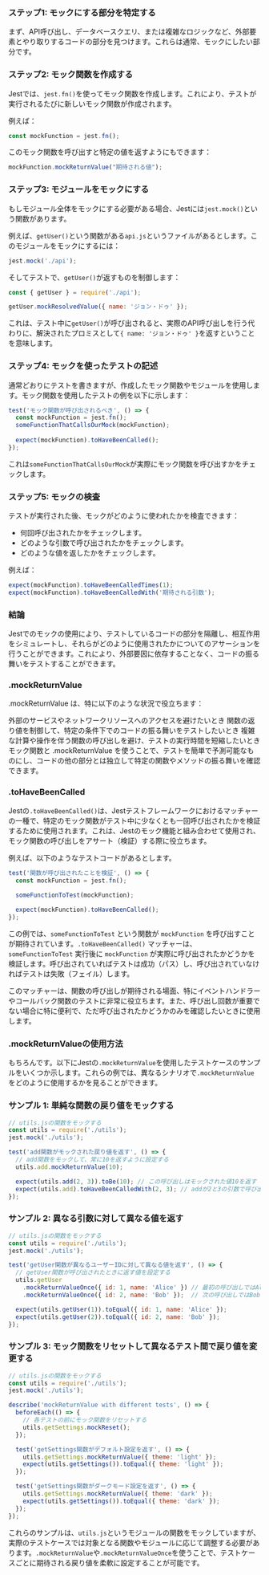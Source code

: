 ### ステップ1: モックにする部分を特定する

まず、API呼び出し、データベースクエリ、または複雑なロジックなど、外部要素とやり取りするコードの部分を見つけます。これらは通常、モックにしたい部分です。

### ステップ2: モック関数を作成する

Jestでは、`jest.fn()`を使ってモック関数を作成します。これにより、テストが実行されるたびに新しいモック関数が作成されます。

例えば：

```javascript
const mockFunction = jest.fn();
```

このモック関数を呼び出すと特定の値を返すようにもできます：

```javascript
mockFunction.mockReturnValue("期待される値");
```

### ステップ3: モジュールをモックにする

もしモジュール全体をモックにする必要がある場合、Jestには`jest.mock()`という関数があります。

例えば、`getUser()`という関数がある`api.js`というファイルがあるとします。このモジュールをモックにするには：

```javascript
jest.mock('./api');
```

そしてテストで、`getUser()`が返すものを制御します：

```javascript
const { getUser } = require('./api');

getUser.mockResolvedValue({ name: 'ジョン・ドゥ' });
```

これは、テスト中に`getUser()`が呼び出されると、実際のAPI呼び出しを行う代わりに、解決されたプロミスとして`{ name: 'ジョン・ドゥ' }`を返すということを意味します。

### ステップ4: モックを使ったテストの記述

通常どおりにテストを書きますが、作成したモック関数やモジュールを使用します。モック関数を使用したテストの例を以下に示します：

```javascript
test('モック関数が呼び出されるべき', () => {
  const mockFunction = jest.fn();
  someFunctionThatCallsOurMock(mockFunction);
  
  expect(mockFunction).toHaveBeenCalled();
});
```

これは`someFunctionThatCallsOurMock`が実際にモック関数を呼び出すかをチェックします。

### ステップ5: モックの検査

テストが実行された後、モックがどのように使われたかを検査できます：

- 何回呼び出されたかをチェックします。
- どのような引数で呼び出されたかをチェックします。
- どのような値を返したかをチェックします。

例えば：

```javascript
expect(mockFunction).toHaveBeenCalledTimes(1);
expect(mockFunction).toHaveBeenCalledWith('期待される引数');
```

### 結論

Jestでのモックの使用により、テストしているコードの部分を隔離し、相互作用をシミュレートし、それらがどのように使用されたかについてのアサーションを行うことができます。これにより、外部要因に依存することなく、コードの振る舞いをテストすることができます。

### .mockReturnValue
.mockReturnValue は、特に以下のような状況で役立ちます：

外部のサービスやネットワークリソースへのアクセスを避けたいとき
関数の返り値を制御して、特定の条件下でのコードの振る舞いをテストしたいとき
複雑な計算や操作を伴う関数の呼び出しを避け、テストの実行時間を短縮したいとき
モック関数と .mockReturnValue を使うことで、テストを簡単で予測可能なものにし、コードの他の部分とは独立して特定の関数やメソッドの振る舞いを確認できます。

### .toHaveBeenCalled
Jestの`.toHaveBeenCalled()`は、Jestテストフレームワークにおけるマッチャーの一種で、特定のモック関数がテスト中に少なくとも一回呼び出されたかを検証するために使用されます。これは、Jestのモック機能と組み合わせて使用され、モック関数の呼び出しをアサート（検証）する際に役立ちます。

例えば、以下のようなテストコードがあるとします。

```javascript
test('関数が呼び出されたことを検証', () => {
  const mockFunction = jest.fn();
  
  someFunctionToTest(mockFunction);

  expect(mockFunction).toHaveBeenCalled();
});
```

この例では、`someFunctionToTest` という関数が `mockFunction` を呼び出すことが期待されています。`.toHaveBeenCalled()` マッチャーは、`someFunctionToTest` 実行後に `mockFunction` が実際に呼び出されたかどうかを検証します。呼び出されていればテストは成功（パス）し、呼び出されていなければテストは失敗（フェイル）します。

このマッチャーは、関数の呼び出しが期待される場面、特にイベントハンドラーやコールバック関数のテストに非常に役立ちます。また、呼び出し回数が重要でない場合に特に便利で、ただ呼び出されたかどうかのみを確認したいときに使用します。

### .mockReturnValueの使用方法
もちろんです。以下にJestの`.mockReturnValue`を使用したテストケースのサンプルをいくつか示します。これらの例では、異なるシナリオで`.mockReturnValue`をどのように使用するかを見ることができます。

### サンプル 1: 単純な関数の戻り値をモックする

```javascript
// utils.jsの関数をモックする
const utils = require('./utils');
jest.mock('./utils');

test('add関数がモックされた戻り値を返す', () => {
  // add関数をモックして、常に10を返すように設定する
  utils.add.mockReturnValue(10);

  expect(utils.add(2, 3)).toBe(10); // この呼び出しはモックされた値10を返す
  expect(utils.add).toHaveBeenCalledWith(2, 3); // addが2と3の引数で呼び出されたことを検証する
});
```

### サンプル 2: 異なる引数に対して異なる値を返す

```javascript
// utils.jsの関数をモックする
const utils = require('./utils');
jest.mock('./utils');

test('getUser関数が異なるユーザーIDに対して異なる値を返す', () => {
  // getUser関数が呼び出されたときに返す値を設定する
  utils.getUser
    .mockReturnValueOnce({ id: 1, name: 'Alice' }) // 最初の呼び出しではAliceを返す
    .mockReturnValueOnce({ id: 2, name: 'Bob' });  // 次の呼び出しではBobを返す

  expect(utils.getUser(1)).toEqual({ id: 1, name: 'Alice' });
  expect(utils.getUser(2)).toEqual({ id: 2, name: 'Bob' });
});
```

### サンプル 3: モック関数をリセットして異なるテスト間で戻り値を変更する

```javascript
// utils.jsの関数をモックする
const utils = require('./utils');
jest.mock('./utils');

describe('mockReturnValue with different tests', () => {
  beforeEach(() => {
    // 各テストの前にモック関数をリセットする
    utils.getSettings.mockReset();
  });

  test('getSettings関数がデフォルト設定を返す', () => {
    utils.getSettings.mockReturnValue({ theme: 'light' });
    expect(utils.getSettings()).toEqual({ theme: 'light' });
  });

  test('getSettings関数がダークモード設定を返す', () => {
    utils.getSettings.mockReturnValue({ theme: 'dark' });
    expect(utils.getSettings()).toEqual({ theme: 'dark' });
  });
});
```

これらのサンプルは、`utils.js`というモジュールの関数をモックしていますが、実際のテストケースでは対象となる関数やモジュールに応じて調整する必要があります。`.mockReturnValue`や`.mockReturnValueOnce`を使うことで、テストケースごとに期待される戻り値を柔軟に設定することが可能です。